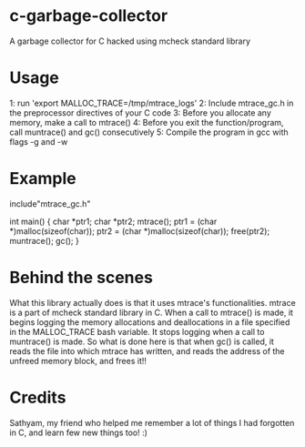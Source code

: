 c-garbage-collector
===================

A garbage collector for C hacked using mcheck standard library

Usage
=====
1: run 'export MALLOC_TRACE=/tmp/mtrace_logs'
2: Include mtrace_gc.h in the preprocessor directives of your C code
3: Before you allocate any memory, make a call to mtrace()
4: Before you exit the function/program, call muntrace() and gc() consecutively
5: Compile the program in gcc with flags -g and -w

Example
=======
include"mtrace_gc.h"

int main() {
   char *ptr1;
   char *ptr2;
   mtrace();
   ptr1 = (char *)malloc(sizeof(char));
   ptr2 = (char *)malloc(sizeof(char));
   free(ptr2);
   muntrace();
   gc();
}

Behind the scenes
=================
What this library actually does is that it uses mtrace's functionalities.
mtrace is a part of mcheck standard library in C. When a call to mtrace() is made, it begins logging the memory allocations and deallocations in a file specified in the MALLOC_TRACE bash variable. It stops logging when a call to muntrace() is made. So what is done here is that when gc() is called, it reads the file into which mtrace has written, and reads the address of the unfreed memory block, and frees it!!

Credits
=======
Sathyam, my friend who helped me remember a lot of things I had forgotten in C, and learn few new things too! :)